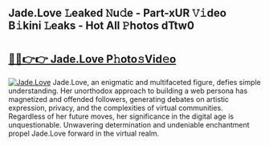 ## Jade.Love 𝙻eaked 𝙽u𝚍e - Part-xUR 𝚅𝚒deo B𝚒kini 𝙻eaks - Hot All 𝙿hotos dTtw0

# <h2><a href="http://ld421be.urlbe.top/?page=Jade.Love">🔗🔗👉👉 Jade.Love P𝚑oto𝚜Vid𝚎o</a></h2>

[![Jade.Love](https://i.imgur.com/eBuTRDB.gif)](http://ld421be.urlbe.top/?page=Jade.Love)
Jade.Love, an enigmatic and multifaceted figure, defies simple understanding. Her unorthodox approach to building a web persona has magnetized and offended followers, generating debates on artistic expression, privacy, and the complexities of virtual communities. Regardless of her future moves, her significance in the digital age is unquestionable. Unwavering determination and undeniable enchantment propel Jade.Love forward in the virtual realm.
